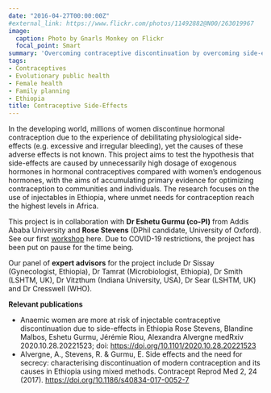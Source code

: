```yaml
---
date: "2016-04-27T00:00:00Z"
#external_link: https://www.flickr.com/photos/11492882@N00/263019967
image:
  caption: Photo by Gnarls Monkey on Flickr
  focal_point: Smart
summary: 'Overcoming contraceptive discontinuation by overcoming side-effects: paving the way for personalized contraceptives.'
tags:
- Contraceptives
- Evolutionary public health
- Female health
- Family planning
- Ethiopia
title: Contraceptive Side-Effects
---
```

In the developing world, millions of women discontinue hormonal contraception due to the experience of debilitating physiological side-effects (e.g. excessive and irregular bleeding), yet the causes of these adverse effects is not known. This project aims to test the hypothesis that side-effects are caused by unnecessarily high dosage of exogenous hormones in hormonal contraceptives compared with women’s endogenous hormones, with the aims of accumulating primary evidence for optimizing contraception to communities and individuals. The research focuses on the use of injectables in Ethiopia, where unmet needs for contraception reach the highest levels in Africa. 

This project is in collaboration with **Dr Eshetu Gurmu (co-PI)** from Addis Ababa University and **Rose Stevens** (DPhil candidate, University of Oxford). See our first [workshop](http://www.aau.edu.et/blog/workshop-holds-on-overcoming-contraceptive-discontinuation/) here. Due to COVID-19 restrictions, the project has been put on pause for the time being.

Our panel of **expert advisors** for the project include Dr Sissay (Gynecologist, Ethiopia), Dr Tamrat (Microbiologist, Ethiopia), Dr Smith (LSHTM, UK), Dr Vitzthum (Indiana University, USA), Dr Sear (LSHTM, UK) and Dr Cresswell (WHO).

**Relevant publications**

- Anaemic women are more at risk of injectable contraceptive discontinuation due to side-effects in Ethiopia
Rose Stevens, Blandine Malbos, Eshetu Gurmu, Jérémie Riou, Alexandra Alvergne
medRxiv 2020.10.28.20221523; doi: https://doi.org/10.1101/2020.10.28.20221523 
- Alvergne, A., Stevens, R. & Gurmu, E. Side effects and the need for secrecy: characterising discontinuation of modern contraception and its causes in Ethiopia using mixed methods. Contracept Reprod Med 2, 24 (2017). https://doi.org/10.1186/s40834-017-0052-7 
